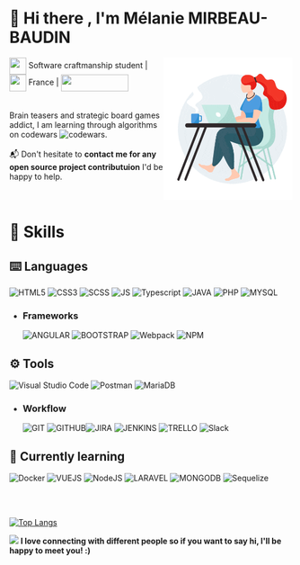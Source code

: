# :wave: Hi there , I'm Mélanie MIRBEAU-BAUDIN

<img src="https://github.com/Mel-MB/Mel-MB/blob/main/img/working.gif" alt="readhead girl coding" align='right' width='230'>

<img src="https://media.giphy.com/media/WFZvB7VIXBgiz3oDXE/giphy.gif" width="30" height="30" align="center"/> Software craftmanship student | <img src="https://media.giphy.com/media/57ZONYwnLOKVgLuApK/giphy.gif" width="30" height="30" align="center"/> France | <a href="https://www.linkedin.com/in/mélanie-mirbeau-baudin-bbb906155" title="Linkedin: Mélanie MIRBEAU-BAUDIN"><img src="https://img.shields.io/badge/LinkedIn-0077B5?style=for-the-badge&logo=linkedin&logoColor=white" width="120" height="30" align="center"/></a>
<br><br><br>
Brain teasers and strategic board games addict, I am learning through algorithms on codewars ![codewars](https://www.codewars.com/users/Mel-MB/badges/micro).
<br><br>
📬 Don't hesitate to **contact me for any open source project contributuion** I'd be happy to help.  
<br><br>

# 🚀 Skills
## ⌨️ Languages
![HTML5](https://img.shields.io/badge/HTML5-E34F26?style=for-the-badge&logo=html5&logoColor=white)
![CSS3](https://img.shields.io/badge/CSS3-1572B6?style=for-the-badge&logo=css3&logoColor=white)
![SCSS](https://img.shields.io/badge/Sass-CC6699?style=for-the-badge&logo=sass&logoColor=white)
![JS](https://img.shields.io/badge/JavaScript-323330?style=for-the-badge&logo=javascript&logoColor=F7DF1E)
![Typescript](https://img.shields.io/badge/TYPESCRIPT-FFFFFF?style=for-the-badge&logo=typescript)
![JAVA](https://img.shields.io/badge/Java-ED8B00?style=for-the-badge&logo=java&logoColor=white)
![PHP](https://img.shields.io/badge/PHP-777BB4?style=for-the-badge&logo=php&logoColor=white)
![MYSQL](https://img.shields.io/badge/MySQL-00000F?style=for-the-badge&logo=mysql&logoColor=white)

- ### Frameworks
    ![ANGULAR](https://img.shields.io/badge/Angular-DD0031?style=for-the-badge&logo=angular&logoColor=white)
    ![BOOTSTRAP](https://img.shields.io/badge/Bootstrap-563D7C?style=for-the-badge&logo=bootstrap&logoColor=white)
    ![Webpack](https://img.shields.io/badge/webpack-%238DD6F9.svg?style=for-the-badge&logo=webpack&logoColor=black)
    ![NPM](https://img.shields.io/badge/NPM-%23000000.svg?style=for-the-badge&logo=npm&logoColor=white)

## ⚙️ Tools
![Visual Studio Code](https://img.shields.io/badge/Visual%20Studio%20Code-0078d7.svg?style=for-the-badge&logo=visual-studio-code&logoColor=white)
![Postman](https://img.shields.io/badge/Postman-FF6C37?style=for-the-badge&logo=postman&logoColor=white)
![MariaDB](https://img.shields.io/badge/MariaDB-003545?style=for-the-badge&logo=mariadb&logoColor=white)

- ### Workflow 
    ![GIT](https://img.shields.io/badge/Git-F05032?style=for-the-badge&logo=git&logoColor=white)
    ![GITHUB](https://img.shields.io/badge/GitHub-100000?style=for-the-badge&logo=github&logoColor=white)![JIRA](https://img.shields.io/badge/Jira-0052CC?style=for-the-badge&logo=Jira&logoColor=white)
    ![JENKINS](https://img.shields.io/badge/Jenkins-D24939?style=for-the-badge&logo=Jenkins&logoColor=white)
    ![TRELLO](https://img.shields.io/badge/Trello-0052CC?style=for-the-badge&logo=trello&logoColor=white)
    ![Slack](https://img.shields.io/badge/Slack-4A154B?style=for-the-badge&logo=slack&logoColor=white)


## 🧠 Currently learning
![Docker](https://img.shields.io/badge/docker-%230db7ed.svg?style=for-the-badge&logo=docker&logoColor=white)
![VUEJS](https://img.shields.io/badge/Vue.js-35495E?style=for-the-badge&logo=vue.js&logoColor=4FC08D)
![NodeJS](https://img.shields.io/badge/node.js-6DA55F?style=for-the-badge&logo=node.js&logoColor=white)
![LARAVEL](https://img.shields.io/badge/Laravel-FF2D20?style=for-the-badge&logo=laravel&logoColor=white)
![MONGODB](https://img.shields.io/badge/MongoDB-4EA94B?style=for-the-badge&logo=mongodb&logoColor=white)
![Sequelize](https://img.shields.io/badge/Sequelize-52B0E7?style=for-the-badge&logo=Sequelize&logoColor=white)

</br></br>


[![Top Langs](https://github-readme-stats.vercel.app/api/top-langs/?username=Mel-MB&hide=html,css,hack&layout=compact&theme=vision-friendly-dark)](https://github.com/anuraghazra/github-readme-stats)


<img src="https://media.giphy.com/media/LnQjpWaON8nhr21vNW/giphy.gif" width="60"> **I love connecting with different people so if you want to say hi, I'll be happy to meet you! :)**
